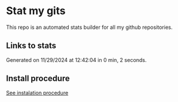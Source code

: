 # Stat my gits

This repo is an automated stats builder for all my github repositories.

## Links to stats


Generated on 11/29/2024 at 12:42:04 in 0 min, 2 seconds.

## Install procedure

[See instalation procedure](./src/install.md)
